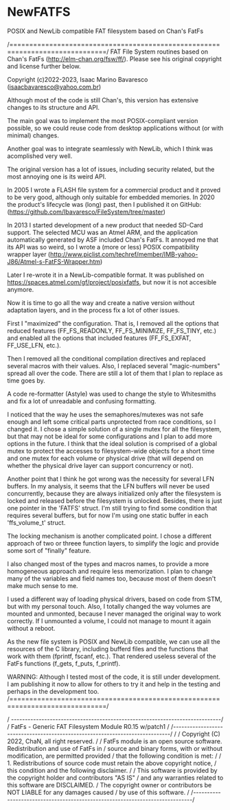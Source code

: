 # NewFATFS
POSIX and NewLib compatible FAT filesystem based on Chan's FatFs

/==============================================================================/
FAT File System routines based on Chan's FatFs (<http://elm-chan.org/fsw/ff/>).
Please see his original copyright and license further below.

Copyright (c)2022-2023, Isaac Marino Bavaresco (isaacbavaresco@yahoo.com.br)

Although most of the code is still Chan's, this version has extensive changes
to its structure and API.

The main goal was to implement the most POSIX-compliant version possible, so
we could reuse code from desktop applications without (or with minimal) changes.

Another goal was to integrate seamlessly with NewLib, which I think was
acomplished very well.

The original version has a lot of issues, including security related, but the
most annoying one is its weird API.

In 2005 I wrote a FLASH file system for a commercial product and it proved to
be very good, although only suitable for embedded memories. In 2020 the product's
lifecycle was (long) past, then I published it on GitHub:
(<https://github.com/Ibavaresco/FileSystem/tree/master>)

In 2013 I started development of a new product that needed SD-Card support. The
selected MCU was an Atmel ARM, and the application automatically generated by
ASF included Chan's FatFs. It annoyed me that its API was so weird, so I wrote
a (more or less) POSIX compatibility wrapper layer
(<http://www.piclist.com/techref/member/IMB-yahoo-J86/Atmel-s-FatFS-Wrapper.htm>)

Later I re-wrote it in a NewLib-compatible format. It was published on
<https://spaces.atmel.com/gf/project/posixfatfs>, but now it is not accesible
anymore.

Now it is time to go all the way and create a native version without adaptation
layers, and in the process fix a lot of other issues.

First I "maximized" the configuration. That is, I removed all the options that
reduced features (FF_FS_READONLY, FF_FS_MINIMIZE, FF_FS_TINY, etc.) and enabled
all the options that included features (FF_FS_EXFAT, FF_USE_LFN, etc.).

Then I removed all the conditional compilation directives and replaced several
macros with their values. Also, I replaced several "magic-numbers" spread all
over the code. There are still a lot of them that I plan to replace as time goes
by.

A code re-formatter (Astyle) was used to change the style to Whitesmiths and fix
a lot of unreadable and confusing formatting.

I noticed that the way he uses the semaphores/mutexes was not safe enough and
left some critical parts unprotected from race conditions, so I changed it.
I chose a simple solution of a single mutex for all the filesystem, but that may
not be ideal for some configurations and I plan to add more options in the future.
I think that the ideal solution is comprised of a global mutex to protect the
accesses to filesystem-wide objects for a short time and one mutex for each volume
or physical drive (that will depend on whether the physical drive layer can
support concurrency or not).

Another point that I think he got wrong was the necessity for several LFN buffers.
In my analysis, it seems that the LFN buffers will never be used concurrently,
because they are always initialized only after the filesystem is locked and
released before the filesystem is unlocked. Besides, there is just one pointer in
the 'FATFS' struct. I'm still trying to find some condition that requires several
buffers, but for now I'm using one static buffer in each 'ffs_volume_t' struct.

The locking mechanism is another complicated point. I chose a different approach
of two or threee function layers, to simplify the logic and provide some sort of
"finally" feature.

I also changed most of the types and macros names, to provide a more homogeneous
approach and require less memorization. I plan to change many of the variables and
field names too, because most of them doesn't make much sense to me.

I used a different way of loading physical drivers, based on code from STM, but
with my personal touch. Also, I totally changed the way volumes are mounted and
unmonted, because I never managed the original way to work correctly. If I unmounted
a volume, I could not manage to mount it again without a reboot.

As the new file system is POSIX and NewLib compatible, we can use all the resources
of the C library, including bufferd files and the functions that work with them
(fprintf, fscanf, etc.). That rendered useless several of the FatFs functions
(f_gets, f_puts, f_printf).


WARNING: Although I tested most of the code, it is still under development. I am
publishing it now to allow for others to try it and help in the testing and
perhaps in the development too.
/==============================================================================/

/   ----------------------------------------------------------------------------/
    /  FatFs - Generic FAT Filesystem Module  R0.15 w/patch1                      /
    /-----------------------------------------------------------------------------/
    /
    / Copyright (C) 2022, ChaN, all right reserved.
    /
    / FatFs module is an open source software. Redistribution and use of FatFs in
    / source and binary forms, with or without modification, are permitted provided
    / that the following condition is met:
    /
    / 1. Redistributions of source code must retain the above copyright notice,
    /    this condition and the following disclaimer.
    /
    / This software is provided by the copyright holder and contributors "AS IS"
    / and any warranties related to this software are DISCLAIMED.
    / The copyright owner or contributors be NOT LIABLE for any damages caused
    / by use of this software.
    /
    /-----------------------------------------------------------------------------/
